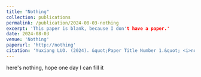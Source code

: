 ```yaml
---
title: "Nothing"
collection: publications
permalink: /publication/2024-08-03-nothing
excerpt: 'This paper is blank, because I don't have a paper.'
date: 2024-08-03
venue: 'Nothing'
paperurl: 'http://nothing'
citation: 'Yuxiang LUO. (2024). &quot;Paper Title Number 1.&quot; <i>nothing</i>. 1(1).'
---
```


here's nothing, hope one day I can fill it
